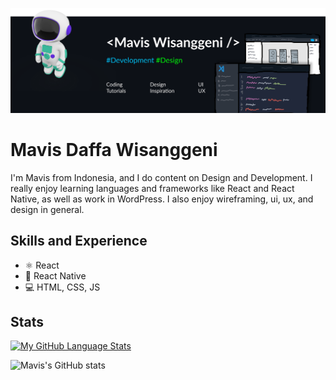 ![Design and Development](https://github.com/maviswisanggeni/maviswisanggeni/blob/main/MavisWisanggeni.png)

# Mavis Daffa Wisanggeni
I'm Mavis from Indonesia, and I do content on Design and Development. I really enjoy learning languages and frameworks like React and React Native, as well as work in WordPress. I also enjoy wireframing, ui, ux, and design in general. 

## Skills and Experience
* ⚛ React
* 📱 React Native
* 💻 HTML, CSS, JS

## Stats
[![My GitHub Language Stats](https://github-readme-stats.vercel.app/api/top-langs/?username=maviswisanggeni&langs_count=5&theme=tokyonight)]()

![Mavis's GitHub stats](https://github-readme-stats.vercel.app/api?username=maviswisanggeni&show_icons=true&theme=tokyonight)

<!-- ## Examples of Work
<img src="https://github.com/adriantwarog/adriantwarog/blob/master/covid19.gif" width="512" > -->
